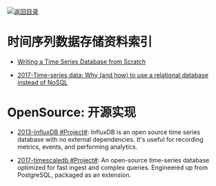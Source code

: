[![返回目录](https://parg.co/UGo)](https://github.com/wxyyxc1992/Awesome-Links)

# 时间序列数据存储资料索引

* [Writing a Time Series Database from Scratch](https://fabxc.org/blog/2017-04-10-writing-a-tsdb/)

* [2017-Time-series data: Why (and how) to use a relational database instead of NoSQL](https://blog.timescale.com/time-series-data-why-and-how-to-use-a-relational-database-instead-of-nosql-d0cd6975e87c)

# OpenSource: 开源实现

* [2013-InfluxDB #Project#](https://github.com/influxdata/influxdb): InfluxDB is an open source time series database with no external dependencies. It's useful for recording metrics, events, and performing analytics.

* [2017-timescaledb #Project#](https://github.com/timescale/timescaledb/): An open-source time-series database optimized for fast ingest and complex queries. Engineered up from PostgreSQL, packaged as an extension.
